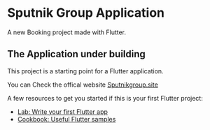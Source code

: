 # Sputnik Group Application

A new Booking project made with Flutter.

## The Application under building 

This project is a starting point for a Flutter application.

You can Check the offical website [Sputnikgroup.site](https://sputnikgroup.site)

A few resources to get you started if this is your first Flutter project:

- [Lab: Write your first Flutter app](https://flutter.io/docs/get-started/codelab)
- [Cookbook: Useful Flutter samples](https://flutter.io/docs/cookbook)

